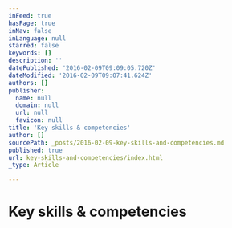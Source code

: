 ```yaml
---
inFeed: true
hasPage: true
inNav: false
inLanguage: null
starred: false
keywords: []
description: ''
datePublished: '2016-02-09T09:09:05.720Z'
dateModified: '2016-02-09T09:07:41.624Z'
authors: []
publisher:
  name: null
  domain: null
  url: null
  favicon: null
title: 'Key skills & competencies'
author: []
sourcePath: _posts/2016-02-09-key-skills-and-competencies.md
published: true
url: key-skills-and-competencies/index.html
_type: Article

---
```

# Key skills & competencies